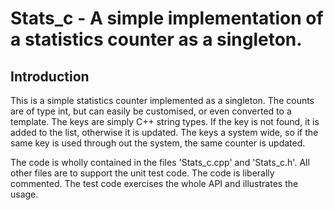 # Stats_c - A simple implementation of a statistics counter as a singleton.

## Introduction

This is a simple statistics counter implemented as a singleton. The counts are 
of type int, but can easily be customised, or even converted to a template. 
The keys are simply C++ string types. If the key is not found, it is added to 
the list, otherwise it is updated. The keys a system wide, so if the same key 
is used through out the system, the same counter is updated.

The code is wholly contained in the files 'Stats_c.cpp' and 'Stats_c.h'. All 
other files are to support the unit test code. The code is liberally
 commented. The test code exercises the whole API and illustrates the usage.

